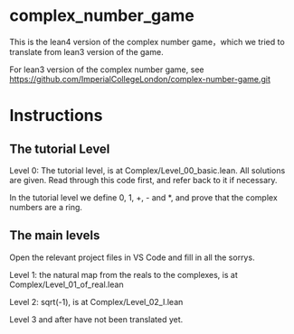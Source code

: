 # complex_number_game
This is the lean4 version of the complex number game，which we tried to translate from lean3 version of the game. 


For lean3 version of the complex number game, see https://github.com/ImperialCollegeLondon/complex-number-game.git

# Instructions
## The tutorial Level
Level 0: The tutorial level, is at Complex/Level_00_basic.lean. All solutions are given. Read through this code first, and refer back to it if necessary.

In the tutorial level we define 0, 1, +, - and *, and prove that the complex numbers are a ring.

## The main levels
Open the relevant project files in VS Code and fill in all the sorrys.

Level 1: the natural map from the reals to the complexes, is at Complex/Level_01_of_real.lean

Level 2: sqrt(-1), is at Complex/Level_02_I.lean

Level 3 and after have not been translated yet.

